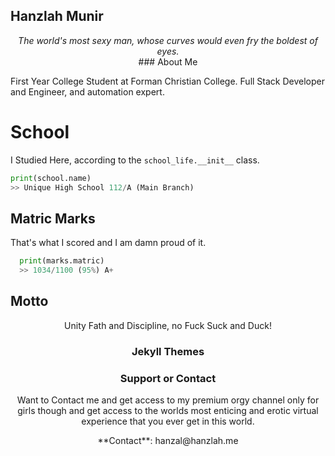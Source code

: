 ## Hanzlah Munir

<center><i> The world's most sexy man, whose curves would even fry the boldest of eyes. </i></center>

<center>
### About Me
</center>

First Year College Student at Forman Christian College. Full Stack Developer and Engineer, and automation expert.

# School

I Studied Here, according to the `school_life.__init__` class.

```python
print(school.name)
>> Unique High School 112/A (Main Branch)
```


## Matric Marks

That's what I scored and I am damn proud of it.

```python
  print(marks.matric)
  >> 1034/1100 (95%) A+
 ```

## Motto

<center> Unity Fath and Discipline, no Fuck Suck and Duck! 


### Jekyll Themes


### Support or Contact

Want to Contact me and get access to my premium orgy channel only for girls though and get access to the worlds most enticing and erotic virtual experience that you ever get in this world. 
<center>  
**Contact**: hanzal@hanzlah.me
  </center>
